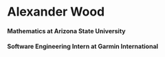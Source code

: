 # Alexander Wood 
#### Mathematics at Arizona State University 
#### Software Engineering Intern at Garmin International
